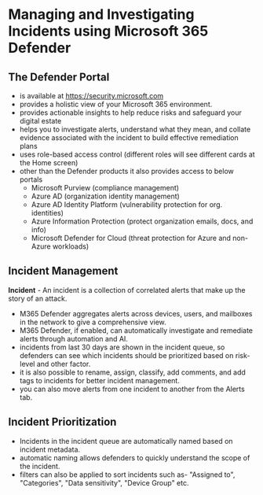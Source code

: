 # Managing and Investigating Incidents using Microsoft 365 Defender

## The Defender Portal 

- is available at https://security.microsoft.com
- provides a holistic view of your Microsoft 365 environment.
- provides actionable insights to help reduce risks and safeguard your digital estate
- helps you to investigate alerts, understand what they mean, and collate evidence associated with the incident to build effective remediation plans
- uses role-based access control (different roles will see different cards at the Home screen)
- other than the Defender products it also provides access to below portals
	- Microsoft Purview (compliance management)
	- Azure AD (organization identity management)
	- Azure AD Identity Platform (vulnerability protection for org. identities)
	- Azure Information Protection (protect organization emails, docs, and info)
	- Microsoft Defender for Cloud (threat protection for Azure and non-Azure workloads)

## Incident Management

**Incident** - An incident is a collection of correlated alerts that make up the story of an attack.
- M365 Defender aggregates alerts across devices, users, and mailboxes in the network to give a comprehensive view.
- M365 Defender, if enabled, can automatically investigate and remediate alerts through automation and AI.
- incidents from last 30 days are shown in the incident queue, so defenders can see which incidents should be prioritized based on risk-level and other factor.
- it is also possible to rename, assign, classify, add comments, and add tags to incidents for better incident management. 
- you can also move alerts from one incident to another from the Alerts tab.

## Incident Prioritization
- Incidents in the incident queue are automatically named based on incident metadata.
- automatic naming allows defenders to quickly understand the scope of the incident.
- filters can also be applied to sort incidents such as- "Assigned to", "Categories", "Data sensitivity", "Device Group" etc.